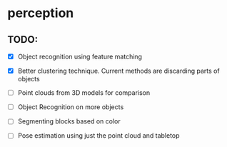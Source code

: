 # perception

## TODO:

- [X] Object recognition using feature matching
- [X] Better clustering technique. Current methods are discarding parts of objects
- [ ] Point clouds from 3D models for comparison 
- [ ] Object Recognition on more objects
- [ ] Segmenting blocks based on color
- [ ] Pose estimation using just the point cloud and tabletop


